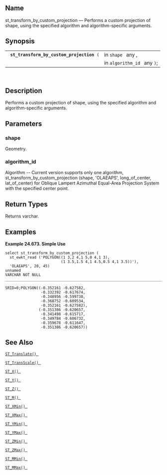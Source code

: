 <div>

<div>

</div>

<div>

## Name

st_transform_by_custom_projection — Performs a custom projection of
shape, using the specified algorithm and algorithm-specific arguments.

</div>

<div>

## Synopsis

<div>

|                                                |                             |
|------------------------------------------------|-----------------------------|
| ` `**`st_transform_by_custom_projection`**` (` | in `shape ` any ,           |
|                                                | in `algorithm_id ` any `)`; |

<div>

 

</div>

</div>

</div>

<div>

## Description

Performs a custom projection of shape, using the specified algorithm and
algorithm-specific arguments.

</div>

<div>

## Parameters

<div>

### shape

Geometry.

</div>

<div>

### algorithm_id

Algorithm -- Current version supports only one algorithm,
st_transform_by_custom_projection (shape, 'OLAEAPS', long_of_center,
lat_of_center) for Oblique Lampert Azimuthal Equal-Area Projection
System with the specified center point.

</div>

</div>

<div>

## Return Types

Returns varchar.

</div>

<div>

## Examples

<div>

**Example 24.673. Simple Use**

<div>

``` screen
select st_transform_by_custom_projection (
  st_ewkt_read ('POLYGON((1 3,2 4,1 5,0 4,1 3),
                         (1 3.5,1.5 4,1 4.5,0.5 4,1 3.5))'),
  'OLAEAPS', 20, 45)
unnamed
VARCHAR NOT NULL
_______________________________________________________________________________

SRID=0;POLYGON((-0.352161 -0.627582,
                -0.332392 -0.617674,
                -0.348956 -0.599730,
                -0.368752 -0.609534,
                -0.352161 -0.627582),
               (-0.351386 -0.620657,
                -0.341498 -0.615717,
                -0.349784 -0.606732,
                -0.359678 -0.611647,
                -0.351386 -0.620657))
```

</div>

</div>

  

</div>

<div>

## See Also

<a href="fn_st_translate.html" class="link" title="ST_Translate"><code
class="function">ST_Translate() </code></a>

<a href="fn_st_transscale.html" class="link" title="ST_TransScale"><code
class="function">ST_TransScale() </code></a>

<a href="fn_st_x.html" class="link" title="st_x"><code
class="function">ST_X() </code></a>

<a href="fn_st_y.html" class="link" title="st_y"><code
class="function">ST_Y() </code></a>

<a href="fn_st_z.html" class="link" title="ST_Z"><code
class="function">ST_Z() </code></a>

<a href="fn_st_m.html" class="link" title="ST_M"><code
class="function">ST_M() </code></a>

<a href="fn_st_xmin.html" class="link" title="ST_XMin"><code
class="function">ST_XMin() </code></a>

<a href="fn_st_xmax.html" class="link" title="ST_XMax"><code
class="function">ST_XMax() </code></a>

<a href="fn_st_ymin.html" class="link" title="ST_YMin"><code
class="function">ST_YMin() </code></a>

<a href="fn_st_ymax.html" class="link" title="ST_YMax"><code
class="function">ST_YMax() </code></a>

<a href="fn_st_zmin.html" class="link" title="ST_ZMin"><code
class="function">ST_ZMin() </code></a>

<a href="fn_st_zmax.html" class="link" title="ST_ZMax"><code
class="function">ST_ZMax() </code></a>

<a href="fn_st_mmin.html" class="link" title="ST_MMin"><code
class="function">ST_MMin() </code></a>

<a href="fn_st_mmax.html" class="link" title="ST_MMax"><code
class="function">ST_MMax() </code></a>

</div>

</div>
